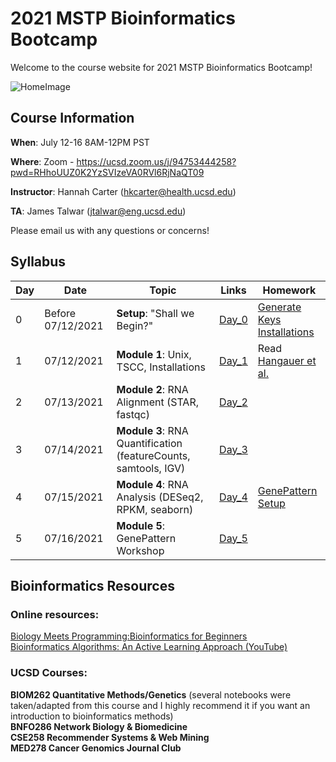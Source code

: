 # 2021 MSTP Bioinformatics Bootcamp
Welcome to the course website for 2021 MSTP Bioinformatics Bootcamp!<br />

![HomeImage](https://imgs.xkcd.com/comics/dna.png)

## Course Information

**When**: July 12-16 8AM-12PM PST

**Where**: Zoom - https://ucsd.zoom.us/j/94753444258?pwd=RHhoUUZ0K2YzSVIzeVA0RVl6RjNaQT09

**Instructor**: Hannah Carter (hkcarter@health.ucsd.edu)

**TA**: James Talwar (jtalwar@eng.ucsd.edu)

Please email us with any questions or concerns!


## Syllabus


| Day  | Date | Topic | Links | Homework |
| ------------- | ------------- |------------- |------------- |------------- |
| 0 | Before 07/12/2021  | **Setup**: "Shall we Begin?"  | [Day_0](https://github.com/jvtalwar/2021-MSTP-Bioinformatics-Bootcamp/tree/master/Day_0_Setup) | [Generate Keys](https://github.com/jvtalwar/2021-MSTP-Bioinformatics-Bootcamp/tree/master/Day_0_Setup/Generate_Keys)<br />[Installations](https://github.com/jvtalwar/2021-MSTP-Bioinformatics-Bootcamp/tree/master/Day_0_Setup/Installations)| 
| 1  | 07/12/2021  | **Module 1**: Unix, TSCC, Installations  | [Day_1](https://github.com/jvtalwar/2021-MSTP-Bioinformatics-Bootcamp/tree/master/Day_1)  | Read [Hangauer et al.](https://www.ncbi.nlm.nih.gov/pmc/articles/PMC5933935/)| 
| 2  | 07/13/2021  | **Module 2**: RNA Alignment (STAR, fastqc)  | [Day_2](https://github.com/jvtalwar/2021-MSTP-Bioinformatics-Bootcamp/tree/master/Day_2)   | | 
| 3  | 07/14/2021  | **Module 3**: RNA Quantification (featureCounts, samtools, IGV)  | [Day_3](https://github.com/jvtalwar/2021-MSTP-Bioinformatics-Bootcamp/tree/master/Day_3)  | |
| 4  | 07/15/2021  | **Module 4**: RNA Analysis (DESeq2, RPKM, seaborn)  | [Day_4](https://github.com/jvtalwar/2021-MSTP-Bioinformatics-Bootcamp/tree/master/Day_4)  |[GenePattern Setup](https://github.com/jvtalwar/2021-MSTP-Bioinformatics-Bootcamp/blob/master/Day_5/Prerequisites%20for%20GenePattern%20workshop.ipynb) |
| 5  | 07/16/2021  | **Module 5**: GenePattern Workshop  | [Day_5](https://github.com/jvtalwar/2021-MSTP-Bioinformatics-Bootcamp/tree/master/Day_5)  | |

## Bioinformatics Resources

### Online resources:
[Biology Meets Programming:Bioinformatics for Beginners](https://www.coursera.org/learn/bioinformatics)<br>
[Bioinformatics Algorithms: An Active Learning Approach (YouTube)](https://www.youtube.com/c/bioinfalgorithms/featured)<br>

### UCSD Courses:
**BIOM262 Quantitative Methods/Genetics** (several notebooks were taken/adapted from this course and I highly recommend it if you want an introduction to bioinformatics methods)<br>
**BNFO286 Network Biology & Biomedicine**<br>
**CSE258 Recommender Systems & Web Mining**<br>
**MED278 Cancer Genomics Journal Club**<br>



